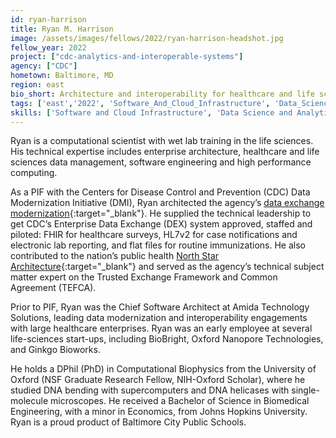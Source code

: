 ```yaml
---
id: ryan-harrison
title: Ryan M. Harrison
image: /assets/images/fellows/2022/ryan-harrison-headshot.jpg
fellow_year: 2022
project: ["cdc-analytics-and-interoperable-systems"]
agency: ["CDC"]
hometown: Baltimore, MD
region: east
bio_short: Architecture and interoperability for healthcare and life sciences.
tags: ['east','2022', 'Software_And_Cloud_Infrastructure', 'Data_Science_And_Analytics']
skills: ['Software and Cloud Infrastructure', 'Data Science and Analytics']
---
```


Ryan is a computational scientist with wet lab training in the life sciences. His technical expertise includes enterprise architecture, healthcare and life sciences data management, software engineering and high performance computing.

As a PIF with the Centers for Disease Control and Prevention (CDC) Data Modernization Initiative (DMI), Ryan architected the agency’s [data exchange modernization](https://www.cdc.gov/surveillance/data-modernization/technologies/cdc-front-door.html){:target="_blank"}. He supplied the technical leadership to get CDC’s Enterprise Data Exchange (DEX) system approved, staffed and piloted: FHIR for healthcare surveys, HL7v2 for case notifications and electronic lab reporting, and flat files for routine immunizations. He also contributed to the nation’s public health [North Star Architecture](https://www.cdc.gov/surveillance/data-modernization/technologies/north-star-architecture.html){:target="_blank"} and served as the agency’s technical subject matter expert on the Trusted Exchange Framework and Common Agreement (TEFCA).

Prior to PIF, Ryan was the Chief Software Architect at Amida Technology Solutions, leading data modernization and interoperability engagements with large healthcare enterprises. Ryan was an early employee at several life-sciences start-ups, including BioBright, Oxford Nanopore Technologies, and Ginkgo Bioworks.

He holds a DPhil (PhD) in Computational Biophysics from the University of Oxford (NSF Graduate Research Fellow, NIH-Oxford Scholar), where he studied DNA bending with supercomputers and DNA helicases with single-molecule microscopes. He received a Bachelor of Science in Biomedical Engineering, with a minor in Economics, from Johns Hopkins University. Ryan is a proud product of Baltimore City Public Schools.